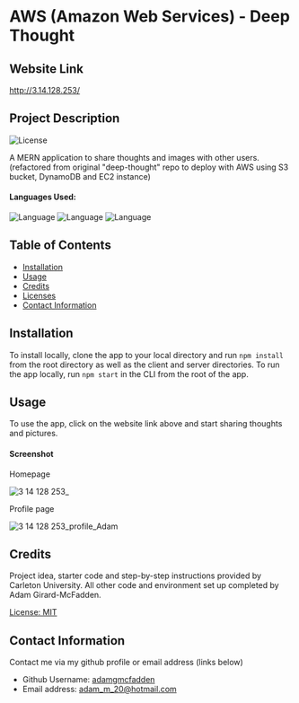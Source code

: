 # AWS (Amazon Web Services) - Deep Thought

## Website Link

http://3.14.128.253/

## Project Description

![License](https://img.shields.io/badge/License-MIT-yellow.svg "License Badge")

A MERN application to share thoughts and images with other users. (refactored from original "deep-thought" repo to deploy with AWS using S3 bucket, DynamoDB and EC2 instance) 

#### Languages Used: 

![Language](https://img.shields.io/badge/HTML-green.svg "Language Badge")
![Language](https://img.shields.io/badge/CSS-blue.svg "Language Badge")
![Language](https://img.shields.io/badge/JavaScript-red.svg "Language Badge")

## Table of Contents

- [Installation](#installation)
- [Usage](#usage)
- [Credits](#credits)
- [Licenses](#licenses)
- [Contact Information](#contact-information)

## Installation

To install locally, clone the app to your local directory and run `npm install` from the root directory as well as the client and server directories. To run the app locally, run `npm start` in the CLI from the root of the app. 

## Usage

To use the app, click on the website link above and start sharing thoughts and pictures. 

#### Screenshot

Homepage

![3 14 128 253_](https://user-images.githubusercontent.com/83710803/140568274-7aaf8736-45f4-4e71-8709-1b75598c4a23.png)

Profile page

![3 14 128 253_profile_Adam](https://user-images.githubusercontent.com/83710803/140568526-7e2fd675-ebed-40f6-b4cd-1507c1bd0981.png)

## Credits

Project idea, starter code and step-by-step instructions provided by Carleton University. All other code and environment set up completed by Adam Girard-McFadden.

[License: MIT](https://choosealicense.com/licenses/mit/)

## Contact Information

Contact me via my github profile or email address (links below)

- Github Username: [adamgmcfadden](https://github.com/adamgmcfadden)
- Email address: adam_m_20@hotmail.com
